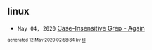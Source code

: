 ## linux

* <code>May 04, 2020</code> [Case-Insensitive Grep - Again](2020-05-04T11-44-37-case-insensitive-grep---again.md)

<sup><sub>generated 12 May 2020 02:58:34 by <a href='https://github.com/senorprogrammer/til'>til</a></sub></sup>
